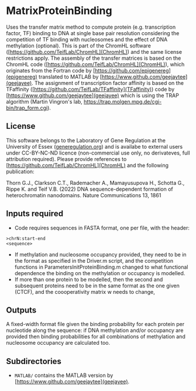 # MatrixProteinBinding
Uses the transfer matrix method to compute protein (e.g. transcription factor, TF) binding to DNA at single base pair resolution considering the competition of TF binding with nucleosomes and the effect of DNA methylation (optional). This is part of the ChromHL software ([https://github.com/TeifLab/ChromHL](ChromHL)) and the same license restrictions apply. The assembly of the transfer matrices is based on the ChromHL code ([https://github.com/TeifLab/ChromHL](ChromHL)), which originates from the Fortran code by [https://github.com/epigenereg](epigenereg) translated to MATLAB by [https://www.github.com/geejaytee](geejayee). The assignment of transcription factor affinity is based on the TFaffinity ([https://github.com/TeifLab/TFaffinity](TFaffinity)) code by [https://www.github.com/geejaytee](geejayee) which is using the TRAP algorithm (Martin Vingron's lab, https://trap.molgen.mpg.de/cgi-bin/trap_form.cgi).

## License
This software belongs to the Laboratory of Gene Regulation at the University of Essex ([generegulation.org](generegulation.org)) and is availabe to external users under CC-BY-NC-ND licence (non-commercial use only, no derivateves, full attribution required). Please provide references to [https://github.com/TeifLab/ChromHL](ChromHL) and the following publication:

Thorn G.J., Clarkson C.T., Rademacher A., Mamayusupova H., Schotta G., Rippe K. and Teif V.B. (2022) DNA sequence-dependent formation of heterochromatin nanodomains. Nature Communications 13, 1861

## Inputs required
- Code requires sequences in FASTA format, one per file, with the header:
````
>chrN:start-end
<sequence>
````
- If methylation and nucleosome occupancy provided, they need to be in the format as specified in the Driver.m script, and the competition functions in ParametersInitProteinBinding.m changed to what functional dependence the binding on the methylation or occupancy is modelled.
- If more than one protein to be modelled, then the second and subsequent proteins need to be in the same format as the one given (CTCF), and the coooperativity matrix w needs to change,


## Outputs
A fixed-width format file given the binding probability for each protein per nucleotide along the sequence: if DNA methylation and/or occupancy are provided then binding probabilities for all combinations of methylation and nucleosome occupancy are calculated too.

## Subdirectories
- ```MATLAB/``` contains the  MATLAB version by [https://www.github.com/geejaytee](geejayee).
